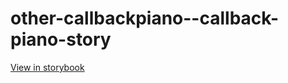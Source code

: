# other-callbackpiano--callback-piano-story

[View in storybook](https://raw.githack.com/Independent-Digital-News-and-Media-Ltd/indy-branch-review/PR-7294-sb/index.html?path=/story/other-callbackpiano--callback-piano-story)